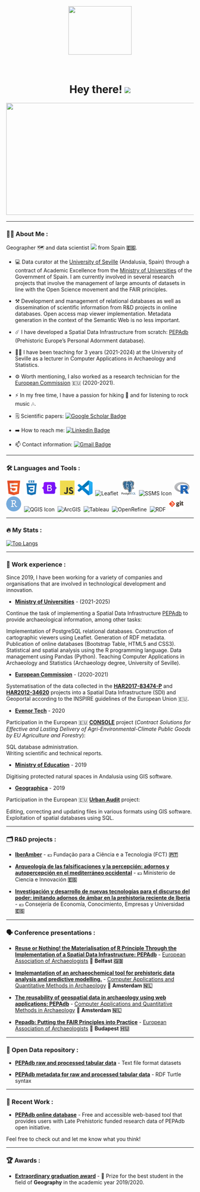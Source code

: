 <div id="header" align="center">
  <img src="https://i.giphy.com/media/v1.Y2lkPTc5MGI3NjExM3A1ZjZ5a2Z0bjZoM2Q1Nmh6ZjhiMWtybDZkam80MWh3dDU3cHNtZSZlcD12MV9pbnRlcm5hbF9naWZfYnlfaWQmY3Q9Zw/NytMLKyiaIh6VH9SPm/giphy.gif" height="130" width="170"/>
</div>

<br>

<div id="badges" align="center">
<img src="https://komarev.com/ghpvc/?username=GaloRomero&style=flat-square&color=blue" alt=""/>
</div>

<h1 align="center">
  Hey there!
  <img src="https://media.giphy.com/media/hvRJCLFzcasrR4ia7z/giphy.gif" width="30px"/>
</h1>

<div align="center">
  <img src="https://media.giphy.com/media/dWesBcTLavkZuG35MI/giphy.gif" width="600" height="300"/>
</div>

---

### :man_technologist: About Me :

Geographer :world_map: and data scientist <img src="https://media.giphy.com/media/WUlplcMpOCEmTGBtBW/giphy.gif" width="30"> from Spain **🇪🇸**.

- :computer: Data curator at the [University of Seville](https://www.us.es/) (Andalusia, Spain) through a contract of Academic Excellence from the [Ministry of Universities](https://www.universidades.gob.es/) of the Government of Spain. I am currently involved in several research projects that involve the management of large amounts of datasets in line with the Open Science movement and the FAIR principles.

- :hammer_and_pick: Development and management of relational databases as well as dissemination of scientific information from R&D projects in online databases. Open access map viewer implementation. Metadata generation in the context of the Semantic Web is no less important.

- :comet: I have developed a Spatial Data Infrastructure from scratch: [PEPAdb](https://pepadb.us.es) (Prehistoric Europe’s Personal Adornment database).

- :man_teacher: I have been teaching for 3 years (2021-2024) at the University of Seville as a lecturer in Computer Applications in Archaeology and Statistics.

- :gear: Worth mentioning, I also worked as a research technician for the [European Commission](https://commission.europa.eu/index_es) :eu: (2020-2021).

- :zap: In my free time, I have a passion for hiking :hiking_boot: and for listening to rock music :notes:.

- :spiral_notepad: Scientific papers: [![Google Scholar Badge](https://img.shields.io/badge/Google%20Scholar-4285F4?style=flat&logo=google-scholar&logoColor=white)](https://scholar.google.com/citations?user=3bs9N7IAAAAJ&hl=es)

- :arrow_right: How to reach me: [![Linkedin Badge](https://img.shields.io/badge/-galoromerogarcia-blue?style=flat&logo=Linkedin&logoColor=white)](https://www.linkedin.com/in/galoromerogarcia/)

- :mailbox: Contact information: [![Gmail Badge](https://img.shields.io/badge/-galoromerogarcia@gmail.com-red?style=flat-square&logo=Gmail&logoColor=white&link=mailto:yourmail@gmail.com)](mailto:galoromerogarcia@gmail.com)

---

### :hammer_and_wrench: Languages and Tools :

<div>
  <img src="https://github.com/devicons/devicon/blob/master/icons/html5/html5-original.svg" title="HTML5" alt="HTML" width="40" height="40"/>&nbsp;
  <img src="https://github.com/devicons/devicon/blob/master/icons/css3/css3-plain-wordmark.svg"  title="CSS3" alt="CSS" width="40" height="40"/>&nbsp;
  <img src="https://raw.githubusercontent.com/devicons/devicon/master/icons/bootstrap/bootstrap-original.svg" alt="Bootstrap Icon" title="Bootstrap" width="40" height="40">&nbsp;
  <img src="https://github.com/devicons/devicon/blob/master/icons/javascript/javascript-original.svg" title="JavaScript" alt="JavaScript" width="40" 
   height="40"/>&nbsp;
  <img src="https://raw.githubusercontent.com/devicons/devicon/master/icons/vscode/vscode-original.svg" alt="Visual Studio Code Icon" title="VS Code" width="40" height="40">&nbsp;
  <img src="https://avatars.githubusercontent.com/u/2854298?s=48&v=4" title="Leaflet" alt="Leaflet" width="40" height="40"/>&nbsp;
  <img src="https://raw.githubusercontent.com/devicons/devicon/master/icons/postgresql/postgresql-original-wordmark.svg" alt="PostgreSQL Icon" title="PostgreSQL" width="40" height="40">&nbsp;
  <img src="https://miro.medium.com/v2/format:webp/1*-hkzF9m5828c-UIaSQNUug.jpeg" alt="SSMS Icon" title="SQL Server" width="40" height="40">&nbsp;
  <img src="https://raw.githubusercontent.com/devicons/devicon/master/icons/r/r-original.svg" alt="R Language Icon" title="R" width="40" height="40">&nbsp;
  <img src="https://raw.githubusercontent.com/devicons/devicon/master/icons/rstudio/rstudio-original.svg" alt="RStudio Icon" title="RStudio" width="40" height="40">&nbsp;
  <img src="https://www.qgis.org/img/logosign.svg" alt="QGIS Icon" title="QGIS" width="40" height="40">&nbsp;
  <img src="https://www.arcgis.com/graphics/arcgis-online-icon.png" alt="ArcGIS" title="ArcGIS" width="40" height="40">&nbsp;
  <img src="https://encrypted-tbn0.gstatic.com/images?q=tbn:ANd9GcQ9iWmqpd3x-mk5k489gZokZpYilPA7KO1vgL8LkWk3ekTxSTZZdfMq8Y0Kpp-SUEEcuZ0&usqp=CAU" alt="Tableau" title="Tableau" width="50" height="50">&nbsp;
  <img src="https://avatars.githubusercontent.com/u/2538880?s=200&v=4" alt="OpenRefine" title="OpenRefine" width="40" height="40">&nbsp;
  <img src="https://encrypted-tbn0.gstatic.com/images?q=tbn:ANd9GcTtr02Nr1AfVVKsn7UQ2m3c7mx1KxISuD6rnXz8zLNzGeCwpZnAIIBT5MaOzjgVyvWeCeI&usqp=CAU" alt="RDF" title="RDF" width="40" height="40">&nbsp;
  <img src="https://github.com/devicons/devicon/blob/master/icons/git/git-original-wordmark.svg" title="Git" **alt="Git" width="40" height="40"/>
</div>

---

### :fire: My Stats :

[![Top Langs](https://github-readme-stats.vercel.app/api/top-langs/?username=GaloRomero&repo=pepadbDatabase,pepadbGeoviewer,pepadbPosgreScript,LeastCostPathAnalysisLisbon)](https://github.com/GaloRomero/github-readme-stats)

---

### :rocket: Work experience :

Since 2019, I have been working for a variety of companies and organisations that are involved in technological development and innovation.

- [**Ministry of Universities**](https://www.universidades.gob.es/) - (2021-2025)

Continue the task of implementing a Spatial Data Infrastructure [PEPAdb](https://pepadb.us.es) to provide archaeological information, among other tasks:

Implementation of PostgreSQL relational databases.
Construction of cartographic viewers using Leaflet.
Generation of RDF metadata.
Publication of online databases (Bootstrap Table, HTML5 and CSS3).
Statistical and spatial analysis using the R programming language.
Data management using Pandas (Python).
Teaching Computer Applications in Archaeology and Statistics (Archaeology degree, University of Seville).

- [**European Commission**](https://commission.europa.eu/index_es) - (2020-2021)

Systematisation of the data collected in the [**HAR2017-83474-P**](https://investigacion.us.es/sisius/sis_proyecto.php?idproy=28512) and [**HAR2012-34620**](https://investigacion.us.es/sisius/sis_proyecto.php?idproy=21569) projects into a Spatial Data Infrastructure (SDI) and Geoportal according to the INSPIRE guidelines of the European Union :eu:.

- [**Evenor Tech**](https://evenor-tech.com/) - 2020

Participation in the European :eu: [**CONSOLE**](https://console-project.eu/) project (*Contract Solutions for Effective and Lasting Delivery of Agri-Environmental-Climate Public Goods by EU Agriculture and Forestry*):

SQL database administration. <br>
Writing scientific and technical reports.

- [**Ministry of Education**]() - 2019

Digitising protected natural spaces in Andalusia using GIS software.

- [**Geographica**](https://carto.com/) - 2019

Participation in the European :eu: [**Urban Audit**](https://ec.europa.eu/regional_policy/policy/themes/urban-development/audit_en) project:

Editing, correcting and updating files in various formats using GIS software.<br>
Exploitation of spatial databases using SQL.

---

### :card_index_dividers: R&D projects :

- [**IberAmber**](https://sciproj.ptcris.pt/175913PRJ) - :euro: Fundação para a Ciência e a Tecnologia (FCT) **🇵🇹**

- [**Arqueología de las falsificaciones y la percepción: adornos y autopercepción en el mediterráneo occidental**](https://investigacion.us.es/sisius/sis_proyecto.php?idproy=36407) - :euro: Ministerio de Ciencia e Innovación **🇪🇸**

- [**Investigación y desarrollo de nuevas tecnologías para el discurso del poder: imitando adornos de ámbar en la prehistoria reciente de Iberia**](https://investigacion.us.es/sisius/sis_proyecto.php?idproy=33567) - :euro: Consejería de Economía, Conocimiento, Empresas y Universidad **🇪🇸**

---

### :speaking_head: Conference presentations :

- [**Reuse or Nothing! the Materialisation of R Principle Through the Implementation of a Spatial Data Infrastructure: PEPAdb**](https://www.e-a-a.org/EAA2023/Programme.aspx?WebsiteKey=4c013ea5-de96-432a-85f7-b1800c2303bf&hkey=f73d6cf5-b37e-4836-ad06-2ecea6b58060&Program=3#Program) - [European Association of Archaeologists](https://www.e-a-a.org/) :round_pushpin: **Belfast 🇬🇧**

- [**Implemantation of an archaeochemical tool for prehistoric data analysis and predictive modelling.**](https://zenodo.org/records/7930992) - [Computer Applications and Quantitative Methods in Archaeology](https://2023.caaconference.org/) :round_pushpin: **Amsterdam 🇳🇱**

- [**The reusability of geospatial data in archaeology using web applications: PEPAdb**](https://zenodo.org/records/7930992) - [Computer Applications and Quantitative Methods in Archaeology](https://2023.caaconference.org/) :round_pushpin: **Amsterdam 🇳🇱**
  
- [**Pepadb: Putting the FAIR Principles into Practice**](https://www.e-a-a.org/EAA2022/Programme.aspx?WebsiteKey=13a70299-9cf2-4cc8-98c2-2862c5c6a8dd&hkey=01dc47f6-68bd-4d87-bcdf-183a7eb484d2&Program=3#Program) - [European Association of Archaeologists](https://www.e-a-a.org/) :round_pushpin: **Budapest 🇭🇺**

---

### :open_file_folder: Open Data repository :

- [**PEPAdb raw and processed tabular data**](https://zenodo.org/records/10545573) - Text file format datasets

- [**PEPAdb metadata for raw and processed tabular data**](https://zenodo.org/records/10576530) - RDF Turtle syntax
  
---

### 🔭 Recent Work :

- [**PEPAdb online database**](https://pepadb.us.es/app/database.html) - Free and accessible web-based tool that provides users with Late Prehistoric funded research data of PEPAdb open initiative.

Feel free to check out and let me know what you think!

---

### :trophy: Awards :

- [**Extraordinary graduation award**](https://www.us.es/actualidad-de-la-us/la-universidad-de-sevilla-reconoce-560-estudiantes-con-los-premios) - :1st_place_medal: Prize for the best student in the field of **Geography** in the academic year 2019/2020.


